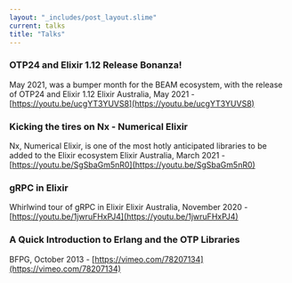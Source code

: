 ```yaml
---
layout: "_includes/post_layout.slime"
current: talks
title: "Talks"
---
```


### OTP24 and Elixir 1.12 Release Bonanza!
May 2021, was a bumper month for the BEAM ecosystem, with the release of OTP24 and Elixir 1.12
Elixir Australia, May 2021 - [https://youtu.be/ucgYT3YUVS8](https://youtu.be/ucgYT3YUVS8)


### Kicking the tires on Nx - Numerical Elixir
Nx, Numerical Elixir, is one of the most hotly anticipated libraries to be added to the Elixir ecosystem
Elixir Australia, March 2021 - [https://youtu.be/SgSbaGm5nR0](https://youtu.be/SgSbaGm5nR0)

### gRPC in Elixir
Whirlwind tour of gRPC in Elixir
Elixir Australia, November 2020 - [https://youtu.be/1jwruFHxPJ4](https://youtu.be/1jwruFHxPJ4)

### A Quick Introduction to Erlang and the OTP Libraries 
BFPG, October 2013 - [https://vimeo.com/78207134](https://vimeo.com/78207134)
